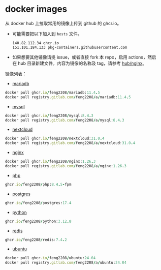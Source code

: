 # docker images
从 docker hub 上拉取常用的镜像上传到 github 的 ghcr.io。

- 可能需要把以下加入到 `hosts` 文件。
  ```
  140.82.112.34 ghcr.io
  151.101.184.133 pkg-containers.githubusercontent.com
  ```
- 如果想要其他镜像请提 issue，或者直接 fork 本 repo，启用 actions，然后在 hub 目录新建文件，内容为镜像的名称及 tag，请参考 [hub/nginx](https://github.com/feng2208/docker-images/blob/main/hub/nginx)。

镜像列表：
- [mariadb](https://github.com/feng2208/docker-images/pkgs/container/mariadb)
```ruby
docker pull ghcr.io/feng2208/mariadb:11.4.5
docker pull registry.gitlab.com/feng2208/a/mariadb:11.4.5
```

- [mysql](https://github.com/feng2208/docker-images/pkgs/container/mysql)
```ruby
docker pull ghcr.io/feng2208/mysql:8.4.3
docker pull registry.gitlab.com/feng2208/a/mysql:8.4.3
```

- [nextcloud](https://github.com/feng2208/docker-images/pkgs/container/nextcloud)
```ruby
docker pull ghcr.io/feng2208/nextcloud:31.0.4
docker pull registry.gitlab.com/feng2208/a/nextcloud:31.0.4
```

- [nginx](https://github.com/feng2208/docker-images/pkgs/container/nginx)
```ruby
docker pull ghcr.io/feng2208/nginx:1.26.3
docker pull registry.gitlab.com/feng2208/a/nginx:1.26.3
```

- [php](https://github.com/feng2208/docker-images/pkgs/container/php)
```ruby
ghcr.io/feng2208/php:8.4.5-fpm
```

- [postgres](https://github.com/feng2208/docker-images/pkgs/container/postgres)
```ruby
ghcr.io/feng2208/postgres:17.4
```

- [python](https://github.com/feng2208/docker-images/pkgs/container/python)
```ruby
ghcr.io/feng2208/python:3.12.8
```

- [redis](https://github.com/feng2208/docker-images/pkgs/container/redis)
```ruby
ghcr.io/feng2208/redis:7.4.2
```

- [ubuntu](https://github.com/feng2208/docker-images/pkgs/container/ubuntu)
```ruby
docker pull ghcr.io/feng2208/ubuntu:24.04
docker pull registry.gitlab.com/feng2208/a/ubuntu:24.04
```

